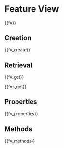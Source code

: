 # Feature View

{{fv}}

## Creation

{{fv_create}}

## Retrieval

{{fv_get}}

{{fvs_get}}

## Properties

{{fv_properties}}

## Methods

{{fv_methods}}
